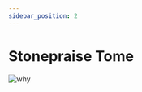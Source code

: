 ```yaml
---
sidebar_position: 2
---
```


# Stonepraise Tome

![why](https://vwiki.valorserver.com/api/item/picture/stonepraise%20tome)
